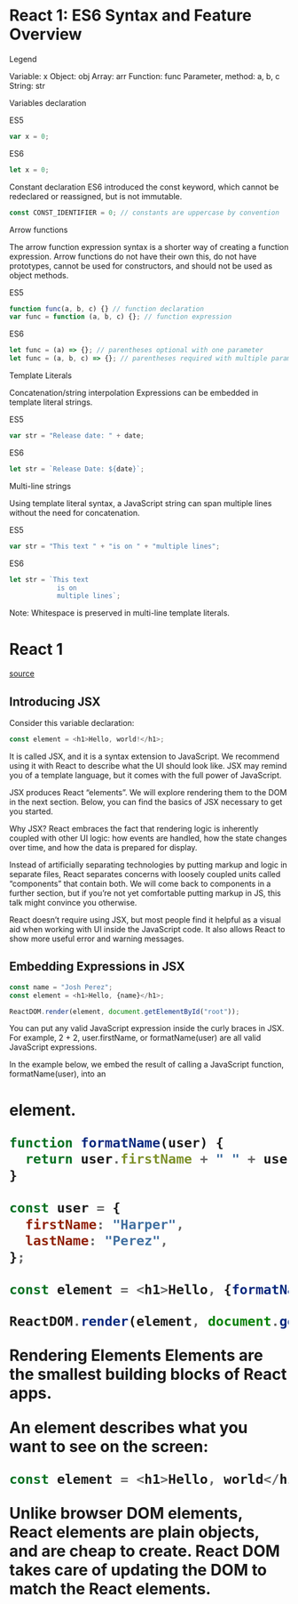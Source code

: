 # React 1: ES6 Syntax and Feature Overview

Legend

Variable: x
Object: obj
Array: arr
Function: func
Parameter, method: a, b, c
String: str

Variables declaration

ES5

```javascript
var x = 0;
```

ES6

```javascript
let x = 0;
```

Constant declaration
ES6 introduced the const keyword, which cannot be redeclared or reassigned, but is not immutable.

```javascript
const CONST_IDENTIFIER = 0; // constants are uppercase by convention
```

Arrow functions

The arrow function expression syntax is a shorter way of creating a function expression. Arrow functions do not have their own this, do not have prototypes, cannot be used for constructors, and should not be used as object methods.

ES5

```javascript
function func(a, b, c) {} // function declaration
var func = function (a, b, c) {}; // function expression
```

ES6

```javascript
let func = (a) => {}; // parentheses optional with one parameter
let func = (a, b, c) => {}; // parentheses required with multiple parameters
```

Template Literals

Concatenation/string interpolation
Expressions can be embedded in template literal strings.

ES5

```javascript
var str = "Release date: " + date;
```

ES6

```javascript
let str = `Release Date: ${date}`;
```

Multi-line strings

Using template literal syntax, a JavaScript string can span multiple lines without the need for concatenation.

ES5

```javascript
var str = "This text " + "is on " + "multiple lines";
```

ES6

```javascript
let str = `This text
            is on
            multiple lines`;
```

Note: Whitespace is preserved in multi-line template literals.

# React 1

[source](https://reactjs.org/docs/hello-world.html)

## Introducing JSX

Consider this variable declaration:

```javascript
const element = <h1>Hello, world!</h1>;
```

It is called JSX, and it is a syntax extension to JavaScript. We recommend using it with React to describe what the UI should look like. JSX may remind you of a template language, but it comes with the full power of JavaScript.

JSX produces React “elements”. We will explore rendering them to the DOM in the next section. Below, you can find the basics of JSX necessary to get you started.

Why JSX?
React embraces the fact that rendering logic is inherently coupled with other UI logic: how events are handled, how the state changes over time, and how the data is prepared for display.

Instead of artificially separating technologies by putting markup and logic in separate files, React separates concerns with loosely coupled units called “components” that contain both. We will come back to components in a further section, but if you’re not yet comfortable putting markup in JS, this talk might convince you otherwise.

React doesn’t require using JSX, but most people find it helpful as a visual aid when working with UI inside the JavaScript code. It also allows React to show more useful error and warning messages.

## Embedding Expressions in JSX

```javascript
const name = "Josh Perez";
const element = <h1>Hello, {name}</h1>;

ReactDOM.render(element, document.getElementById("root"));
```

You can put any valid JavaScript expression inside the curly braces in JSX. For example, 2 + 2, user.firstName, or formatName(user) are all valid JavaScript expressions.

In the example below, we embed the result of calling a JavaScript function, formatName(user), into an <h1> element.

```javascript
function formatName(user) {
  return user.firstName + " " + user.lastName;
}

const user = {
  firstName: "Harper",
  lastName: "Perez",
};

const element = <h1>Hello, {formatName(user)}!</h1>;

ReactDOM.render(element, document.getElementById("root"));
```

Rendering Elements
Elements are the smallest building blocks of React apps.

An element describes what you want to see on the screen:

```javascript
const element = <h1>Hello, world</h1>;
```

Unlike browser DOM elements, React elements are plain objects, and are cheap to create. React DOM takes care of updating the DOM to match the React elements.
